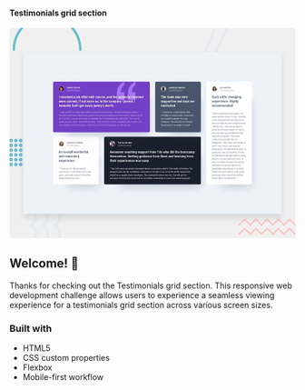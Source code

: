 #### Testimonials grid section

![Design preview for the Testimonials grid section coding challenge](./design/desktop-preview.jpg)

## Welcome! 👋

Thanks for checking out the Testimonials grid section. This responsive web development challenge allows users to experience a seamless viewing experience for a testimonials grid section across various screen sizes.

### Built with

- HTML5
- CSS custom properties
- Flexbox
- Mobile-first workflow
